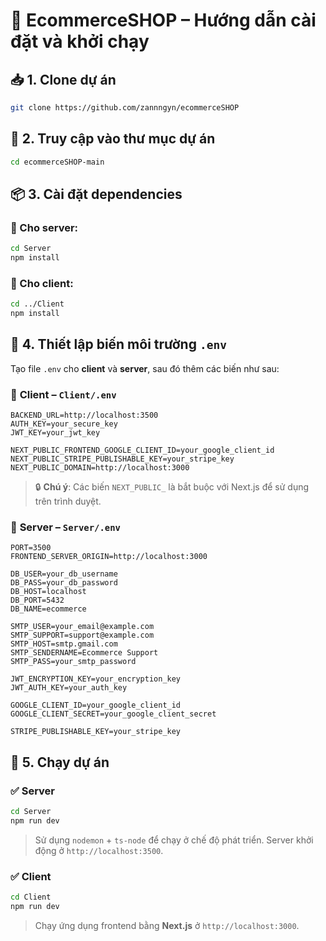 # 🛒 EcommerceSHOP – Hướng dẫn cài đặt và khởi chạy

## 📥 1. Clone dự án

```bash
git clone https://github.com/zannngyn/ecommerceSHOP
```

## 📂 2. Truy cập vào thư mục dự án

```bash
cd ecommerceSHOP-main
```

## 📦 3. Cài đặt dependencies

### 🔧 Cho **server**:

```bash
cd Server
npm install
```

### 🎨 Cho **client**:

```bash
cd ../Client
npm install
```

## 🧪 4. Thiết lập biến môi trường `.env`

Tạo file `.env` cho **client** và **server**, sau đó thêm các biến như sau:

### 📁 **Client – `Client/.env`**

```env
BACKEND_URL=http://localhost:3500
AUTH_KEY=your_secure_key
JWT_KEY=your_jwt_key

NEXT_PUBLIC_FRONTEND_GOOGLE_CLIENT_ID=your_google_client_id
NEXT_PUBLIC_STRIPE_PUBLISHABLE_KEY=your_stripe_key
NEXT_PUBLIC_DOMAIN=http://localhost:3000
```

> 🔒 **Chú ý**: Các biến `NEXT_PUBLIC_` là bắt buộc với Next.js để sử dụng trên trình duyệt.

### 📁 **Server – `Server/.env`**

```env
PORT=3500
FRONTEND_SERVER_ORIGIN=http://localhost:3000

DB_USER=your_db_username
DB_PASS=your_db_password
DB_HOST=localhost
DB_PORT=5432
DB_NAME=ecommerce

SMTP_USER=your_email@example.com
SMTP_SUPPORT=support@example.com
SMTP_HOST=smtp.gmail.com
SMTP_SENDERNAME=Ecommerce Support
SMTP_PASS=your_smtp_password

JWT_ENCRYPTION_KEY=your_encryption_key
JWT_AUTH_KEY=your_auth_key

GOOGLE_CLIENT_ID=your_google_client_id
GOOGLE_CLIENT_SECRET=your_google_client_secret

STRIPE_PUBLISHABLE_KEY=your_stripe_key
```

## 🚀 5. Chạy dự án

### ✅ Server

```bash
cd Server
npm run dev
```

> Sử dụng `nodemon` + `ts-node` để chạy ở chế độ phát triển. Server khởi động ở `http://localhost:3500`.

### ✅ Client

```bash
cd Client
npm run dev
```

> Chạy ứng dụng frontend bằng **Next.js** ở `http://localhost:3000`.
